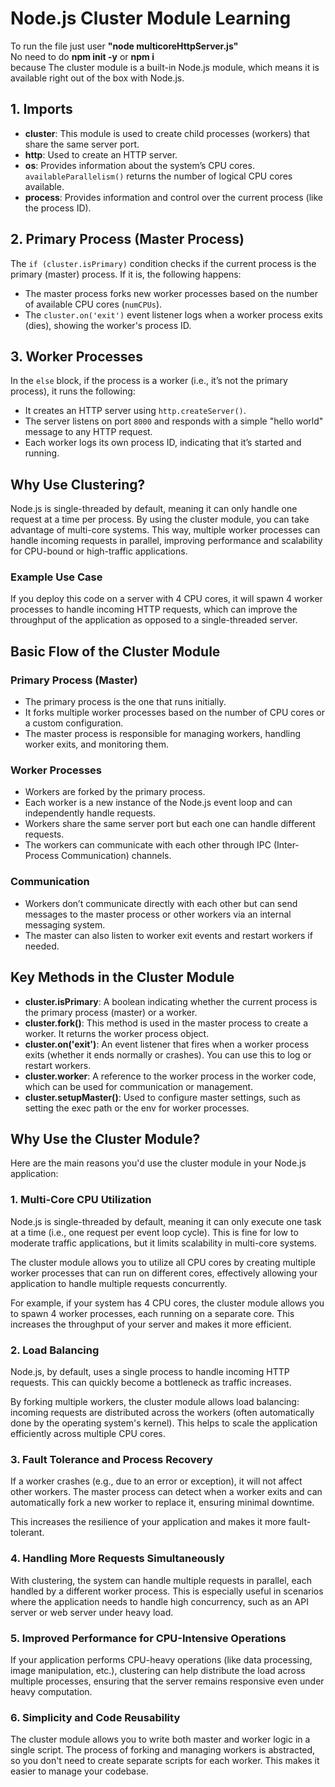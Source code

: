 # Node.js Cluster Module Learning

To run the file just user **"node multicoreHttpServer.js"**  
No need to do **npm init -y** or **npm i**   
because The cluster module is a built-in Node.js module, which means it is available right out of the box with Node.js.


## 1. Imports

- **cluster**: This module is used to create child processes (workers) that share the same server port.
- **http**: Used to create an HTTP server.
- **os**: Provides information about the system’s CPU cores. `availableParallelism()` returns the number of logical CPU cores available.
- **process**: Provides information and control over the current process (like the process ID).

## 2. Primary Process (Master Process)

The `if (cluster.isPrimary)` condition checks if the current process is the primary (master) process. If it is, the following happens:

- The master process forks new worker processes based on the number of available CPU cores (`numCPUs`).
- The `cluster.on('exit')` event listener logs when a worker process exits (dies), showing the worker's process ID.

## 3. Worker Processes

In the `else` block, if the process is a worker (i.e., it’s not the primary process), it runs the following:

- It creates an HTTP server using `http.createServer()`.
- The server listens on port `8000` and responds with a simple "hello world" message to any HTTP request.
- Each worker logs its own process ID, indicating that it’s started and running.

## Why Use Clustering?

Node.js is single-threaded by default, meaning it can only handle one request at a time per process. By using the cluster module, you can take advantage of multi-core systems. This way, multiple worker processes can handle incoming requests in parallel, improving performance and scalability for CPU-bound or high-traffic applications.

### Example Use Case

If you deploy this code on a server with 4 CPU cores, it will spawn 4 worker processes to handle incoming HTTP requests, which can improve the throughput of the application as opposed to a single-threaded server.

## Basic Flow of the Cluster Module

### Primary Process (Master)

- The primary process is the one that runs initially.
- It forks multiple worker processes based on the number of CPU cores or a custom configuration.
- The master process is responsible for managing workers, handling worker exits, and monitoring them.

### Worker Processes

- Workers are forked by the primary process.
- Each worker is a new instance of the Node.js event loop and can independently handle requests.
- Workers share the same server port but each one can handle different requests.
- The workers can communicate with each other through IPC (Inter-Process Communication) channels.

### Communication

- Workers don’t communicate directly with each other but can send messages to the master process or other workers via an internal messaging system.
- The master can also listen to worker exit events and restart workers if needed.

## Key Methods in the Cluster Module

- **cluster.isPrimary**: A boolean indicating whether the current process is the primary process (master) or a worker.
- **cluster.fork()**: This method is used in the master process to create a worker. It returns the worker process object.
- **cluster.on('exit')**: An event listener that fires when a worker process exits (whether it ends normally or crashes). You can use this to log or restart workers.
- **cluster.worker**: A reference to the worker process in the worker code, which can be used for communication or management.
- **cluster.setupMaster()**: Used to configure master settings, such as setting the exec path or the env for worker processes.

## Why Use the Cluster Module?

Here are the main reasons you'd use the cluster module in your Node.js application:

### 1. Multi-Core CPU Utilization

Node.js is single-threaded by default, meaning it can only execute one task at a time (i.e., one request per event loop cycle). This is fine for low to moderate traffic applications, but it limits scalability in multi-core systems.

The cluster module allows you to utilize all CPU cores by creating multiple worker processes that can run on different cores, effectively allowing your application to handle multiple requests concurrently.

For example, if your system has 4 CPU cores, the cluster module allows you to spawn 4 worker processes, each running on a separate core. This increases the throughput of your server and makes it more efficient.

### 2. Load Balancing

Node.js, by default, uses a single process to handle incoming HTTP requests. This can quickly become a bottleneck as traffic increases.

By forking multiple workers, the cluster module allows load balancing: incoming requests are distributed across the workers (often automatically done by the operating system's kernel). This helps to scale the application efficiently across multiple CPU cores.

### 3. Fault Tolerance and Process Recovery

If a worker crashes (e.g., due to an error or exception), it will not affect other workers. The master process can detect when a worker exits and can automatically fork a new worker to replace it, ensuring minimal downtime.

This increases the resilience of your application and makes it more fault-tolerant.

### 4. Handling More Requests Simultaneously

With clustering, the system can handle multiple requests in parallel, each handled by a different worker process. This is especially useful in scenarios where the application needs to handle high concurrency, such as an API server or web server under heavy load.

### 5. Improved Performance for CPU-Intensive Operations

If your application performs CPU-heavy operations (like data processing, image manipulation, etc.), clustering can help distribute the load across multiple processes, ensuring that the server remains responsive even under heavy computation.

### 6. Simplicity and Code Reusability

The cluster module allows you to write both master and worker logic in a single script. The process of forking and managing workers is abstracted, so you don't need to create separate scripts for each worker. This makes it easier to manage your codebase.
